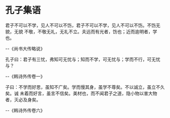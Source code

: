# 孔子集语

君子不可以不学，见人不可以不饬，君子不可以不学，见人不可以不饬。不饬无貌，无貌
不敬，不敬无礼，无礼不立。夫远而有光者，饬也；近而逾明者，学也。

--《尚书大传略说》

孔子曰：君子有三忧，弗知可无忧与；知而不学，可无忧与；学而不行，可无忧与？

--《韩诗外传卷一》

子曰：不学而好思，虽知不广矣。学而慢其身，虽学不尊矣。不以诚立，虽立不久矣。诚
未着而好言，虽言不信矣。美材也，而不闻君子之道，隐小物以害大物者，灭必及身矣。

--《韩诗外传卷六》

